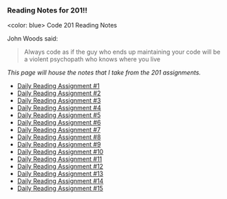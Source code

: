 ### Reading Notes for 201!!
<color: blue> Code 201 Reading Notes

John Woods said:
>Always code as if the guy who ends up maintaining your code will be a violent psychopath who knows where you live

*This page will house the notes that I take from the 201 assignments.*
    <ul>
        <li><a href="/RL1.md">Daily Reading Assignment #1</a></li>
        <li><a href="/RL2.md">Daily Reading Assignment #2</a></li>
        <li><a href="/RL3.md">Daily Reading Assignment #3</a></li>
        <li><a href="/RL4.md">Daily Reading Assignment #4</a></li>
        <li><a href="/RL5.md">Daily Reading Assignment #5</a></li>
        <li><a href="/RL6.md">Daily Reading Assignment #6</a></li>
        <li><a href="/RL7.md">Daily Reading Assignment #7</a></li>
        <li><a href="/RL8.md">Daily Reading Assignment #8</a></li>
        <li><a href="/RL9.md">Daily Reading Assignment #9</a></li>
        <li><a href="/RL10.md">Daily Reading Assignment #10</a></li>
        <li><a href="/RL11.md">Daily Reading Assignment #11</a></li>
        <li><a href="/RL12.md">Daily Reading Assignment #12</a></li>
        <li><a href="/RL13.md">Daily Reading Assignment #13</a></li>
        <li><a href="/RL14.md">Daily Reading Assignment #14</a></li>
        <li><a href="/RL15.md">Daily Reading Assignment #15</a></li>
    </ul>